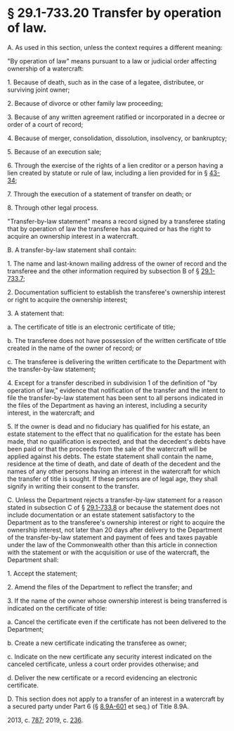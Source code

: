 # § 29.1-733.20 Transfer by operation of law.

<p>A. As used in this section, unless the context requires a different meaning:</p><p>"By operation of law" means pursuant to a law or judicial order affecting ownership of a watercraft:</p><p>1. Because of death, such as in the case of a legatee, distributee, or surviving joint owner;</p><p>2. Because of divorce or other family law proceeding;</p><p>3. Because of any written agreement ratified or incorporated in a decree or order of a court of record;</p><p>4. Because of merger, consolidation, dissolution, insolvency, or bankruptcy;</p><p>5. Because of an execution sale;</p><p>6. Through the exercise of the rights of a lien creditor or a person having a lien created by statute or rule of law, including a lien provided for in § <a href='/vacode/43-34/'>43-34</a>;</p><p>7. Through the execution of a statement of transfer on death; or</p><p>8. Through other legal process.</p><p>"Transfer-by-law statement" means a record signed by a transferee stating that by operation of law the transferee has acquired or has the right to acquire an ownership interest in a watercraft.</p><p>B. A transfer-by-law statement shall contain:</p><p>1. The name and last-known mailing address of the owner of record and the transferee and the other information required by subsection B of § <a href='/vacode/29.1-733.7/'>29.1-733.7</a>;</p><p>2. Documentation sufficient to establish the transferee's ownership interest or right to acquire the ownership interest;</p><p>3. A statement that:</p><p>a. The certificate of title is an electronic certificate of title;</p><p>b. The transferee does not have possession of the written certificate of title created in the name of the owner of record; or</p><p>c. The transferee is delivering the written certificate to the Department with the transfer-by-law statement;</p><p>4. Except for a transfer described in subdivision 1 of the definition of "by operation of law," evidence that notification of the transfer and the intent to file the transfer-by-law statement has been sent to all persons indicated in the files of the Department as having an interest, including a security interest, in the watercraft; and</p><p>5. If the owner is dead and no fiduciary has qualified for his estate, an estate statement to the effect that no qualification for the estate has been made, that no qualification is expected, and that the decedent's debts have been paid or that the proceeds from the sale of the watercraft will be applied against his debts. The estate statement shall contain the name, residence at the time of death, and date of death of the decedent and the names of any other persons having an interest in the watercraft for which the transfer of title is sought. If these persons are of legal age, they shall signify in writing their consent to the transfer.</p><p>C. Unless the Department rejects a transfer-by-law statement for a reason stated in subsection C of § <a href='/vacode/29.1-733.8/'>29.1-733.8</a> or because the statement does not include documentation or an estate statement satisfactory to the Department as to the transferee's ownership interest or right to acquire the ownership interest, not later than 20 days after delivery to the Department of the transfer-by-law statement and payment of fees and taxes payable under the law of the Commonwealth other than this article in connection with the statement or with the acquisition or use of the watercraft, the Department shall:</p><p>1. Accept the statement;</p><p>2. Amend the files of the Department to reflect the transfer; and</p><p>3. If the name of the owner whose ownership interest is being transferred is indicated on the certificate of title:</p><p>a. Cancel the certificate even if the certificate has not been delivered to the Department;</p><p>b. Create a new certificate indicating the transferee as owner;</p><p>c. Indicate on the new certificate any security interest indicated on the canceled certificate, unless a court order provides otherwise; and</p><p>d. Deliver the new certificate or a record evidencing an electronic certificate.</p><p>D. This section does not apply to a transfer of an interest in a watercraft by a secured party under Part 6 (§ <a href='/vacode/8.9A-601/'>8.9A-601</a> et seq.) of Title 8.9A.</p><p>2013, c. <a href='http://lis.virginia.gov/cgi-bin/legp604.exe?131+ful+CHAP0787'>787</a>; 2019, c. <a href='http://lis.virginia.gov/cgi-bin/legp604.exe?191+ful+CHAP0236'>236</a>.</p>
